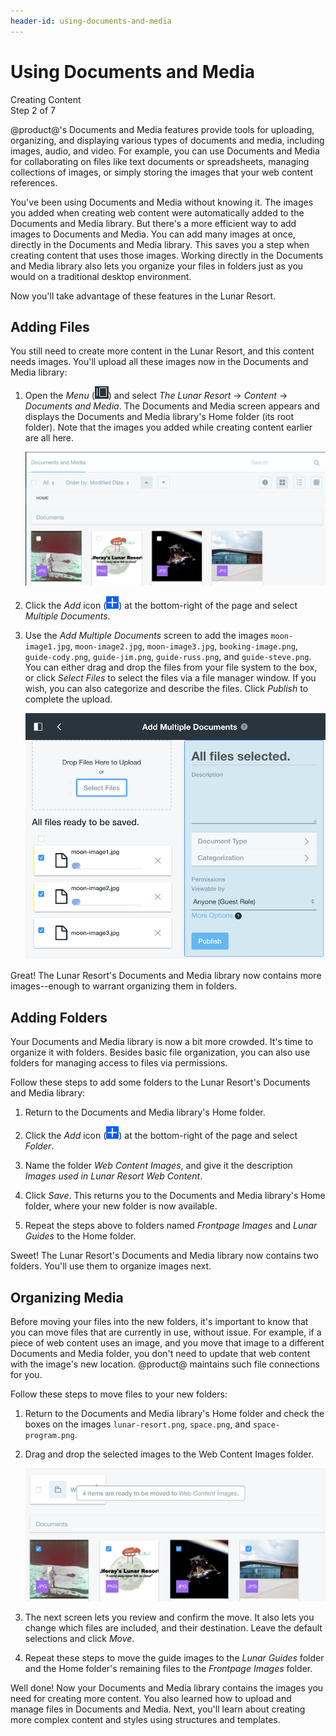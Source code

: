 ```yaml
---
header-id: using-documents-and-media
---
```


# Using Documents and Media

<div class="learn-path-step">
    <p>Creating Content<br>Step 2 of 7</p>
</div>

@product@'s Documents and Media features provide tools for uploading, 
organizing, and displaying various types of documents and media, including 
images, audio, and video. For example, you can use Documents and Media for 
collaborating on files like text documents or spreadsheets, managing collections 
of images, or simply storing the images that your web content references. 

You've been using Documents and Media without knowing it. The images you added 
when creating web content were automatically added to the Documents and Media 
library. But there's a more efficient way to add images to Documents and Media. 
You can add many images at once, directly in the Documents and Media library. 
This saves you a step when creating content that uses those images. Working 
directly in the Documents and Media library also lets you organize your files in 
folders just as you would on a traditional desktop environment. 

Now you'll take advantage of these features in the Lunar Resort. 

## Adding Files

You still need to create more content in the Lunar Resort, and this content 
needs images. You'll upload all these images now in the Documents and Media 
library:

1.  Open the *Menu* 
    (![Product Menu](../../../images/icon-menu.png)) and select *The Lunar 
    Resort* &rarr; *Content* &rarr; *Documents and Media*. The Documents and 
    Media screen appears and displays the Documents and Media library's Home 
    folder (its root folder). Note that the images you added while creating 
    content earlier are all here.

    ![Figure 1: The Documents and Media library's Home folder contains the Lunar Resort's existing images.](../../../images/001-existing-images.png)

2.  Click the *Add* icon 
    (![Add](../../../images/icon-add.png)) at the bottom-right of the page and 
    select *Multiple Documents*. 

3.  Use the *Add Multiple Documents* screen to add the images 
    `moon-image1.jpg`, `moon-image2.jpg`, `moon-image3.jpg`, 
    `booking-image.png`, `guide-cody.png`, `guide-jim.png`, `guide-russ.png`, 
    and `guide-steve.png`. You can either drag and drop the files from your 
    file system to the box, or click *Select Files* to select the files via a 
    file manager window. If you wish, you can also categorize and describe the 
    files. Click *Publish* to complete the upload. 

    ![Figure 2: The Documents and Media library lets you add multiple documents at once.](../../../images/001-add-multiple-documents.png)

Great! The Lunar Resort's Documents and Media library now contains more 
images--enough to warrant organizing them in folders. 

## Adding Folders

Your Documents and Media library is now a bit more crowded. It's time to 
organize it with folders. Besides basic file organization, you can also use 
folders for managing access to files via permissions. 

Follow these steps to add some folders to the Lunar Resort's Documents and Media 
library: 

1.  Return to the Documents and Media library's Home folder. 

2.  Click the *Add* icon 
    (![Add](../../../images/icon-add.png)) at the bottom-right of the page and 
    select *Folder*. 

3.  Name the folder *Web Content Images*, and give it the description *Images 
    used in Lunar Resort Web Content*. 

4.  Click *Save*. This returns you to the Documents and Media library's Home 
    folder, where your new folder is now available. 

5.  Repeat the steps above to folders named *Frontpage Images* and *Lunar Guides* to the Home folder. 

Sweet! The Lunar Resort's Documents and Media library now contains two folders. 
You'll use them to organize images next. 

## Organizing Media

Before moving your files into the new folders, it's important to know that you 
can move files that are currently in use, without issue. For example, if a piece 
of web content uses an image, and you move that image to a different Documents 
and Media folder, you don't need to update that web content with the image's new 
location. @product@ maintains such file connections for you. 

Follow these steps to move files to your new folders: 

1.  Return to the Documents and Media library's Home folder and check the boxes 
    on the images `lunar-resort.png`, `space.png`, and `space-program.png`. 

2.  Drag and drop the selected images to the Web Content Images folder. 

    ![Figure 3: The Documents and Media library lets you drag and drop files into a folder.](../../../images/001-drag-files.png)

3.  The next screen lets you review and confirm the move. It also lets you 
    change which files are included, and their destination. Leave the default 
    selections and click *Move*. 

4.  Repeat these steps to move the guide images to the *Lunar Guides* folder 
     and the Home folder's remaining files to the *Frontpage Images* folder. 

Well done! Now your Documents and Media library contains the images you need 
for creating more content. You also learned how to upload and manage files in 
Documents and Media. Next, you'll learn about creating more complex content and 
styles using structures and templates. 
